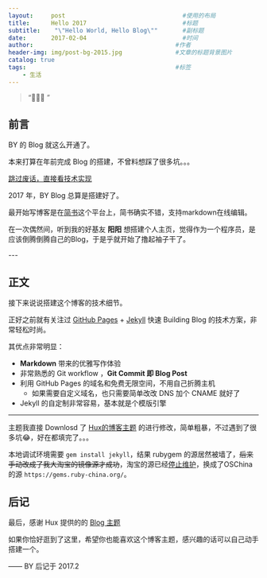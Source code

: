 ```yaml
---
layout:     post                                 #使用的布局
title:      Hello 2017                           #标题
subtitle:    "\"Hello World, Hello Blog\""       #副标题
date:       2017-02-04                           #时间
author:                                        #作者
header-img: img/post-bg-2015.jpg               #文章的标题背景图片
catalog: true
tags:                                          #标签
    - 生活
---
```


> “🙉🙉🙉 ”


## 前言

BY 的 Blog 就这么开通了。

本来打算在年前完成 Blog 的搭建，不曾料想踩了很多坑。。。

[跳过废话，直接看技术实现 ](#build) 

2017 年，BY Blog 总算是搭建好了。

最开始写博客是在[简书](www.jianshu.com)这个平台上，简书确实不错，支持markdown在线编辑。

在一次偶然间，听到我的好基友 **阳阳** 想搭建个人主页，觉得作为一个程序员，是应该倒腾倒腾自己的Blog，于是乎就开始了撸起袖子干了。

<p id = "build"></p>
---

## 正文

接下来说说搭建这个博客的技术细节。  

正好之前就有关注过 [GitHub Pages](https://pages.github.com/) + [Jekyll](http://jekyllrb.com/) 快速 Building Blog 的技术方案，非常轻松时尚。

其优点非常明显：

* **Markdown** 带来的优雅写作体验
* 非常熟悉的 Git workflow ，**Git Commit 即 Blog Post**
* 利用 GitHub Pages 的域名和免费无限空间，不用自己折腾主机
	* 如果需要自定义域名，也只需要简单改改 DNS 加个 CNAME 就好了 
* Jekyll 的自定制非常容易，基本就是个模版引擎



---


主题我直接 Downlosd 了 [Hux的博客主题](https://huangxuan.me/) 的进行修改，简单粗暴，不过遇到了很多坑😂，好在都填完了。。。

本地调试环境需要 `gem install jekyll`，结果 rubygem 的源居然被墙了，~~后来手动改成了我大淘宝的镜像源才成功~~，淘宝的源已经[停止维护](https://gems.ruby-china.org/)，换成了OSChina的源 `https://gems.ruby-china.org/`。


## 后记

最后，感谢 Hux 提供的的 [Blog 主题](https://github.com/Huxpro/huxpro.github.io)

如果你恰好逛到了这里，希望你也能喜欢这个博客主题，感兴趣的话可以自己动手搭建一个。

—— BY 后记于 2017.2


